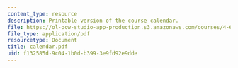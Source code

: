 ```yaml
---
content_type: resource
description: Printable version of the course calendar.
file: https://ol-ocw-studio-app-production.s3.amazonaws.com/courses/4-615-the-architecture-of-cairo-spring-2002/f132585d9c041b0db3993e9fd92e9dde_calendar.pdf
file_type: application/pdf
resourcetype: Document
title: calendar.pdf
uid: f132585d-9c04-1b0d-b399-3e9fd92e9dde
---
```

